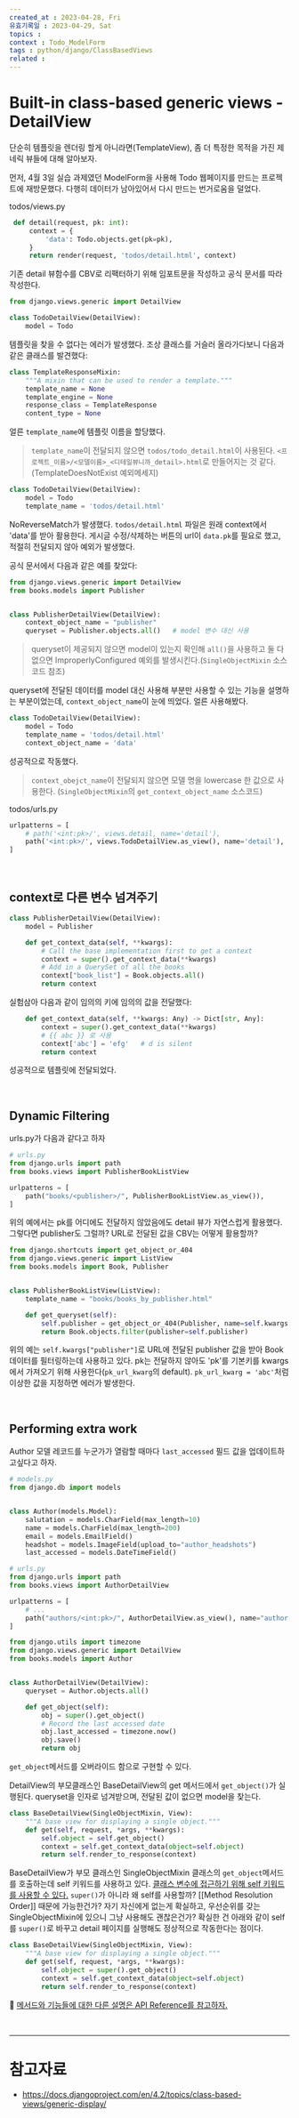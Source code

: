 ```yaml
---
created_at : 2023-04-28, Fri
유효기록일 : 2023-04-29, Sat
topics : 
context : Todo_ModelForm
tags : python/django/ClassBasedViews
related : 
---
```

# Built-in class-based generic views - DetailView
단순히 템플릿을 렌더링 할게 아니라면(TemplateView), 좀 더 특정한 목적을 가진 제네릭 뷰들에 대해 알아보자.

먼저, 4월 3일 실습 과제였던 ModelForm을 사용해 Todo 웹페이지를 만드는 프로젝트에 재방문했다. 다행히 데이터가 남아있어서 다시 만드는 번거로움을 덜었다.

todos/views.py
```python
 def detail(request, pk: int):
     context = {
         'data': Todo.objects.get(pk=pk),
     }
     return render(request, 'todos/detail.html', context)
```
기존 detail 뷰함수를 CBV로 리팩터하기 위해 임포트문을 작성하고 공식 문서를 따라 작성한다.
```python
from django.views.generic import DetailView

class TodoDetailView(DetailView):
    model = Todo
```
템플릿을 찾을 수 없다는 에러가 발생했다. 조상 클래스를 거슬러 올라가다보니 다음과 같은 클래스를 발견했다:
```python
class TemplateResponseMixin:
    """A mixin that can be used to render a template."""
    template_name = None
    template_engine = None
    response_class = TemplateResponse
    content_type = None
```
얼른 `template_name`에 템플릿 이름을 할당했다.

> `template_name`이 전달되지 않으면 `todos/todo_detail.html`이 사용된다. `<프로젝트_이름>/<모델이름>_<디테일뷰니까_detail>.html`로 만들어지는 것 같다. (TemplateDoesNotExist 예외메세지) 

```python
class TodoDetailView(DetailView):
    model = Todo
    template_name = 'todos/detail.html'
```
NoReverseMatch가 발생했다. `todos/detail.html` 파일은 원래 context에서 'data'를 받아 활용한다. 게시글 수정/삭제하는 버튼의 url이 `data.pk`를 필요로 했고, 적절히 전달되지 않아 예외가 발생했다.

공식 문서에서 다음과 같은 예를 찾았다:
```python
from django.views.generic import DetailView
from books.models import Publisher


class PublisherDetailView(DetailView):
    context_object_name = "publisher"
    queryset = Publisher.objects.all()   # model 변수 대신 사용
```
> queryset이 제공되지 않으면 model이 있는지 확인해 `all()`을 사용하고 둘 다 없으면 ImproperlyConfigured 예외를 발생시킨다.(`SingleObjectMixin` 소스코드 참조)

queryset에 전달된 데이터를 model 대신 사용해 부분만 사용할 수 있는 기능을 설명하는 부분이었는데, `context_object_name`이 눈에 띄었다. 얼른 사용해봤다.
```python
class TodoDetailView(DetailView):
    model = Todo
    template_name = 'todos/detail.html'
    context_object_name = 'data'
```
성공적으로 작동했다. 
> `context_obejct_name`이 전달되지 않으면 모델 명을 lowercase 한 값으로 사용한다. (`SingleObjectMixin`의 `get_context_object_name` 소스코드)

todos/urls.py
```python
urlpatterns = [
    # path('<int:pk>/', views.detail, name='detail'),
    path('<int:pk>/', views.TodoDetailView.as_view(), name='detail'),
]
```

<br>

## context로 다른 변수 넘겨주기
```python
class PublisherDetailView(DetailView):
    model = Publisher

    def get_context_data(self, **kwargs):
        # Call the base implementation first to get a context
        context = super().get_context_data(**kwargs)
        # Add in a QuerySet of all the books
        context["book_list"] = Book.objects.all()
        return context
```
실험삼아 다음과 같이 임의의 키에 임의의 값을 전달했다:
```python
	def get_context_data(self, **kwargs: Any) -> Dict[str, Any]:
        context = super().get_context_data(**kwargs)
        # {{ abc }} 로 사용
        context['abc'] = 'efg'   # d is silent
        return context
```
성공적으로 템플릿에 전달되었다.

<br>

## Dynamic Filtering

urls.py가 다음과 같다고 하자
```python
# urls.py
from django.urls import path
from books.views import PublisherBookListView

urlpatterns = [
    path("books/<publisher>/", PublisherBookListView.as_view()),
]
```
위의 예에서는 pk를 어디에도 전달하지 않았음에도 detail 뷰가 자연스럽게 활용했다. 그렇다면 publisher도 그럴까? URL로 전달된 값을 CBV는 어떻게 활용할까? 

```python
from django.shortcuts import get_object_or_404
from django.views.generic import ListView
from books.models import Book, Publisher


class PublisherBookListView(ListView):
    template_name = "books/books_by_publisher.html"

    def get_queryset(self):
        self.publisher = get_object_or_404(Publisher, name=self.kwargs["publisher"])
        return Book.objects.filter(publisher=self.publisher)
```
위의 예는 `self.kwargs["publisher"]`로 URL에 전달된 publisher 값을 받아 Book 데이터를 필터링하는데 사용하고 있다. pk는 전달하지 않아도 'pk'를 기본키를 kwargs에서 가져오기 위해 사용한다(`pk_url_kwarg`의 default).  `pk_url_kwarg = 'abc'`처럼 이상한 값을 지정하면 에러가 발생한다.

<br>

## Performing extra work
Author 모델 레코드를 누군가가 열람할 때마다 `last_accessed` 필드 값을 업데이트하고싶다고 하자.
```python
# models.py
from django.db import models


class Author(models.Model):
    salutation = models.CharField(max_length=10)
    name = models.CharField(max_length=200)
    email = models.EmailField()
    headshot = models.ImageField(upload_to="author_headshots")
    last_accessed = models.DateTimeField()
```

```python
# urls.py
from django.urls import path
from books.views import AuthorDetailView

urlpatterns = [
    # ...
    path("authors/<int:pk>/", AuthorDetailView.as_view(), name="author-detail"),
]
```

```python
from django.utils import timezone
from django.views.generic import DetailView
from books.models import Author


class AuthorDetailView(DetailView):
    queryset = Author.objects.all()

    def get_object(self):
        obj = super().get_object()
        # Record the last accessed date
        obj.last_accessed = timezone.now()
        obj.save()
        return obj
```

`get_object`메서드를 오버라이드 함으로 구현할 수 있다. 

DetailView의 부모클래스인 BaseDetailView의 get 메서드에서 `get_object()`가 실행된다. queryset을 인자로 넘겨받으며, 전달된 값이 없으면 model을 찾는다.

```python
class BaseDetailView(SingleObjectMixin, View):
    """A base view for displaying a single object."""
    def get(self, request, *args, **kwargs):
        self.object = self.get_object()
        context = self.get_context_data(object=self.object)
        return self.render_to_response(context)
```
BaseDetailView가 부모 클래스인 SingleObjectMixin 클래스의 `get_object`메서드를 호출하는데 self 키워드를 사용하고 있다. [클래스 변수에 접근하기 위해 self 키워드를 사용할 수 있다.](https://dojang.io/mod/page/view.php?id=2378) `super()`가 아니라 왜 self를 사용할까? [[Method Resolution Order]] 때문에 가능한건가? 자기 자신에게 없는게 확실하고, 우선순위를 갖는 SingleObjectMixin에 있으니 그냥 사용해도 괜찮은건가? 확실한 건 아래와 같이 self를 `super()`로 바꾸고 detail 페이지를 실행해도 정상적으로 작동한다는 점이다.
```python
class BaseDetailView(SingleObjectMixin, View):
    """A base view for displaying a single object."""
    def get(self, request, *args, **kwargs):
        self.object = super().get_object()
        context = self.get_context_data(object=self.object)
        return self.render_to_response(context)
```

📝 [메서드와 기능들에 대한 다른 설명은 API Reference를 참고하자.](https://docs.djangoproject.com/en/4.2/ref/class-based-views/)

<br>

---
# 참고자료
- https://docs.djangoproject.com/en/4.2/topics/class-based-views/generic-display/

